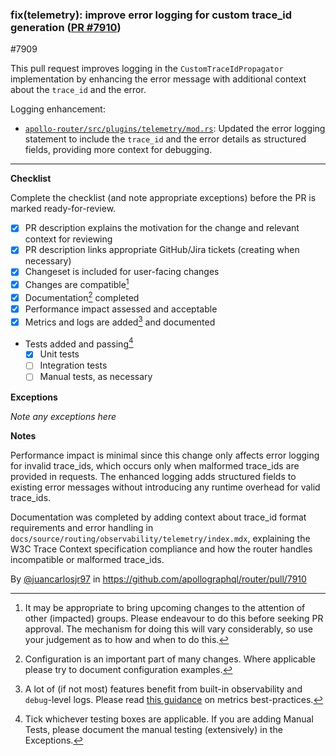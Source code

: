 ### fix(telemetry): improve error logging for custom trace_id generation ([PR #7910](https://github.com/apollographql/router/pull/7910))

#7909

This pull request improves logging in the `CustomTraceIdPropagator` implementation by enhancing the error message with additional context about the `trace_id` and the error.

Logging enhancement:

* [`apollo-router/src/plugins/telemetry/mod.rs`](diffhunk://#diff-37adf9e170c9b384f17336e5b5e5bf9cd94fd1d618b8969996a5ad56b635ace6L1927-R1927): Updated the error logging statement to include the `trace_id` and the error details as structured fields, providing more context for debugging.
<!-- start metadata -->

<!-- [ROUTER-####] -->
---

**Checklist**

Complete the checklist (and note appropriate exceptions) before the PR is marked ready-for-review.

- [x] PR description explains the motivation for the change and relevant context for reviewing
- [x] PR description links appropriate GitHub/Jira tickets (creating when necessary)
- [x] Changeset is included for user-facing changes
- [x] Changes are compatible[^1]
- [x] Documentation[^2] completed
- [x] Performance impact assessed and acceptable
- [x] Metrics and logs are added[^3] and documented
- Tests added and passing[^4]
    - [x] Unit tests
    - [ ] Integration tests
    - [ ] Manual tests, as necessary

**Exceptions**

*Note any exceptions here*

**Notes**

Performance impact is minimal since this change only affects error logging for invalid trace_ids, which occurs only when malformed trace_ids are provided in requests. The enhanced logging adds structured fields to existing error messages without introducing any runtime overhead for valid trace_ids.

Documentation was completed by adding context about trace_id format requirements and error handling in `docs/source/routing/observability/telemetry/index.mdx`, explaining the W3C Trace Context specification compliance and how the router handles incompatible or malformed trace_ids.

[^1]: It may be appropriate to bring upcoming changes to the attention of other (impacted) groups. Please endeavour to do this before seeking PR approval. The mechanism for doing this will vary considerably, so use your judgement as to how and when to do this.
[^2]: Configuration is an important part of many changes. Where applicable please try to document configuration examples.
[^3]: A lot of (if not most) features benefit from built-in observability and `debug`-level logs. Please read [this guidance](https://github.com/apollographql/router/blob/dev/dev-docs/metrics.md#adding-new-metrics) on metrics best-practices.
[^4]: Tick whichever testing boxes are applicable. If you are adding Manual Tests, please document the manual testing (extensively) in the Exceptions.

By [@juancarlosjr97](https://github.com/juancarlosjr97) in https://github.com/apollographql/router/pull/7910
